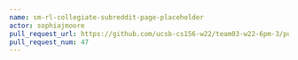 ```yaml
---
name: sm-rl-collegiate-subreddit-page-placeholder
actor: sophiajmoore
pull_request_url: https://github.com/ucsb-cs156-w22/team03-w22-6pm-3/pull/47
pull_request_num: 47
---
```

